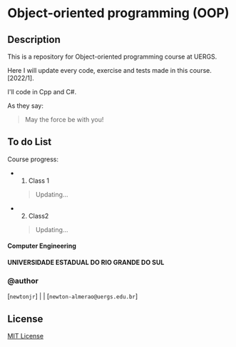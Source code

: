 # Object-oriented programming (OOP)

## Description

This is a repository for Object-oriented programming course at UERGS.

Here I will update every code, exercise and tests made in this course. [2022/1].

I'll code in Cpp and C#.

As they say:
> May the force be with you!

## To do List

Course progress:

- 1. Class 1
    > Updating...
    
- 2. Class2
    > Updating...

#### Computer Engineering

#### UNIVERSIDADE ESTADUAL DO RIO GRANDE DO SUL

### @author

[`newtonjr`] | | [`newton-almerao@uergs.edu.br`]


## License

[MIT License](https://choosealicense.com/licenses/mit/)